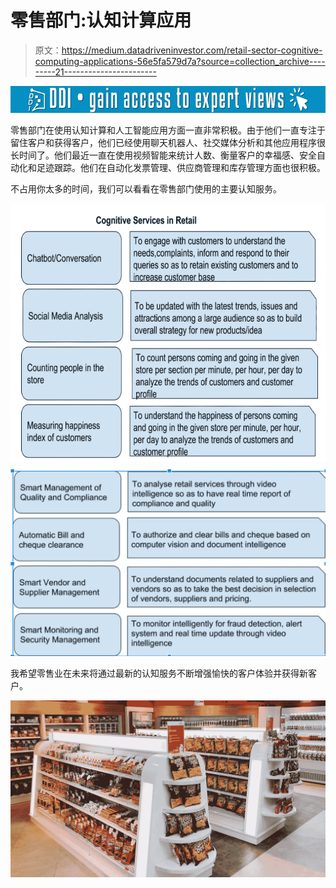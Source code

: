 # 零售部门:认知计算应用

> 原文：<https://medium.datadriveninvestor.com/retail-sector-cognitive-computing-applications-56e5fa579d7a?source=collection_archive---------21----------------------->

[![](img/7d2912091cd26a584b4eb9263ee51923.png)](http://www.track.datadriveninvestor.com/1B9E)

零售部门在使用认知计算和人工智能应用方面一直非常积极。由于他们一直专注于留住客户和获得客户，他们已经使用聊天机器人、社交媒体分析和其他应用程序很长时间了。他们最近一直在使用视频智能来统计人数、衡量客户的幸福感、安全自动化和足迹跟踪。他们在自动化发票管理、供应商管理和库存管理方面也很积极。

不占用你太多的时间，我们可以看看在零售部门使用的主要认知服务。

![](img/60a4af637f5c1d4d91075a748c697623.png)![](img/748f22e95d82ac9c73519cb7f6105511.png)

我希望零售业在未来将通过最新的认知服务不断增强愉快的客户体验并获得新客户。

![](img/2d8509d7742ad043e68f95548cf714a8.png)